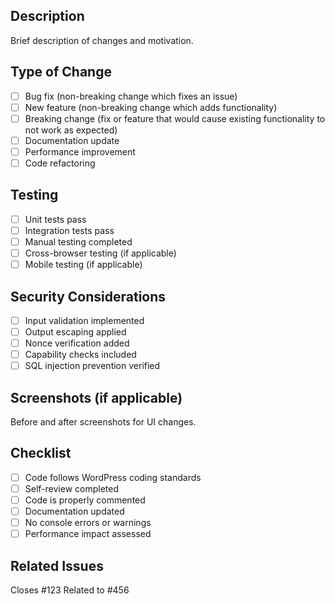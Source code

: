 ## Description
Brief description of changes and motivation.

## Type of Change
- [ ] Bug fix (non-breaking change which fixes an issue)
- [ ] New feature (non-breaking change which adds functionality)
- [ ] Breaking change (fix or feature that would cause existing functionality to not work as expected)
- [ ] Documentation update
- [ ] Performance improvement
- [ ] Code refactoring

## Testing
- [ ] Unit tests pass
- [ ] Integration tests pass
- [ ] Manual testing completed
- [ ] Cross-browser testing (if applicable)
- [ ] Mobile testing (if applicable)

## Security Considerations
- [ ] Input validation implemented
- [ ] Output escaping applied
- [ ] Nonce verification added
- [ ] Capability checks included
- [ ] SQL injection prevention verified

## Screenshots (if applicable)
Before and after screenshots for UI changes.

## Checklist
- [ ] Code follows WordPress coding standards
- [ ] Self-review completed
- [ ] Code is properly commented
- [ ] Documentation updated
- [ ] No console errors or warnings
- [ ] Performance impact assessed

## Related Issues
Closes #123
Related to #456

